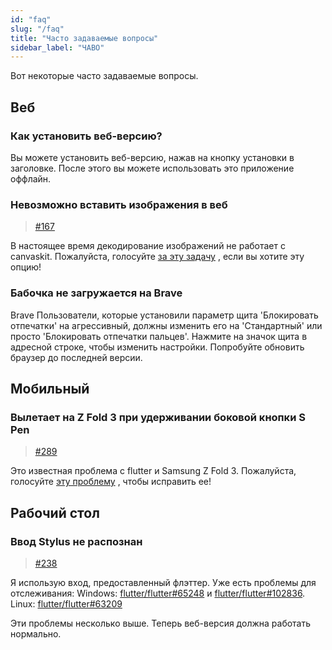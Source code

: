 ```yaml
---
id: "faq"
slug: "/faq"
title: "Часто задаваемые вопросы"
sidebar_label: "ЧАВО"
---
```


Вот некоторые часто задаваемые вопросы.

## Веб

### Как установить веб-версию?

Вы можете установить веб-версию, нажав на кнопку установки в заголовке. После этого вы можете использовать это приложение оффлайн.

### Невозможно вставить изображения в веб

> [#167](https://github.com/LinwoodDev/Butterfly/issues/167)

В настоящее время декодирование изображений не работает с canvaskit. Пожалуйста, голосуйте [за эту задачу](https://github.com/flutter/flutter/issues/102683) , если вы хотите эту опцию!

### Бабочка не загружается на Brave

Brave Пользователи, которые установили параметр щита 'Блокировать отпечатки' на агрессивный, должны изменить его на 'Стандартный' или просто 'Блокировать отпечатки пальцев'. Нажмите на значок щита в адресной строке, чтобы изменить настройки. Попробуйте обновить браузер до последней версии.

## Мобильный

### Вылетает на Z Fold 3 при удерживании боковой кнопки S Pen

> [#289](https://github.com/LinwoodDev/Butterfly/issues/289)

Это известная проблема с flutter и Samsung Z Fold 3. Пожалуйста, голосуйте [эту проблему](https://github.com/flutter/flutter/issues/111068) , чтобы исправить ее!

## Рабочий стол

### Ввод Stylus не распознан

> [#238](https://github.com/LinwoodDev/Butterfly/issues/238)

Я использую вход, предоставленный флэттер. Уже есть проблемы для отслеживания: Windows: [flutter/flutter#65248](https://github.com/flutter/flutter/issues/65248) и [flutter/flutter#102836](https://github.com/flutter/flutter/issues/102836). Linux: [flutter/flutter#63209](https://github.com/flutter/flutter/issues/63209)

Эти проблемы несколько выше. Теперь веб-версия должна работать нормально.
